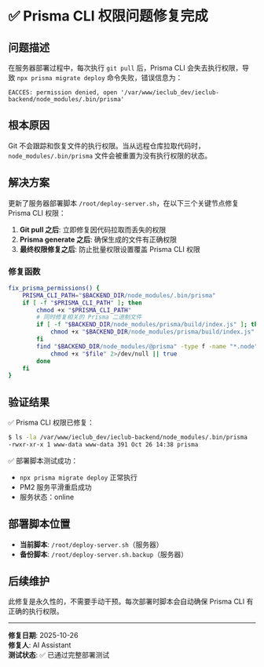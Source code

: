 # ✅ Prisma CLI 权限问题修复完成

## 问题描述
在服务器部署过程中，每次执行 `git pull` 后，Prisma CLI 会失去执行权限，导致 `npx prisma migrate deploy` 命令失败，错误信息为：
```
EACCES: permission denied, open '/var/www/ieclub_dev/ieclub-backend/node_modules/.bin/prisma'
```

## 根本原因
Git 不会跟踪和恢复文件的执行权限。当从远程仓库拉取代码时，`node_modules/.bin/prisma` 文件会被重置为没有执行权限的状态。

## 解决方案
更新了服务器部署脚本 `/root/deploy-server.sh`，在以下三个关键节点修复 Prisma CLI 权限：

1. **Git pull 之后**: 立即修复因代码拉取而丢失的权限
2. **Prisma generate 之后**: 确保生成的文件有正确权限
3. **最终权限修复之后**: 防止批量权限设置覆盖 Prisma CLI 权限

### 修复函数
```bash
fix_prisma_permissions() {
    PRISMA_CLI_PATH="$BACKEND_DIR/node_modules/.bin/prisma"
    if [ -f "$PRISMA_CLI_PATH" ]; then
        chmod +x "$PRISMA_CLI_PATH"
        # 同时修复相关的 Prisma 二进制文件
        if [ -f "$BACKEND_DIR/node_modules/prisma/build/index.js" ]; then
            chmod +x "$BACKEND_DIR/node_modules/prisma/build/index.js"
        fi
        find "$BACKEND_DIR/node_modules/@prisma" -type f -name "*.node" -o -name "prisma-*" 2>/dev/null | while read file; do
            chmod +x "$file" 2>/dev/null || true
        done
    fi
}
```

## 验证结果
✅ Prisma CLI 权限已修复：
```bash
$ ls -la /var/www/ieclub_dev/ieclub-backend/node_modules/.bin/prisma
-rwxr-xr-x 1 www-data www-data 391 Oct 26 14:38 prisma
```

✅ 部署脚本测试成功：
- `npx prisma migrate deploy` 正常执行
- PM2 服务平滑重启成功
- 服务状态：online

## 部署脚本位置
- **当前脚本**: `/root/deploy-server.sh`（服务器）
- **备份脚本**: `/root/deploy-server.sh.backup`（服务器）

## 后续维护
此修复是永久性的，不需要手动干预。每次部署时脚本会自动确保 Prisma CLI 有正确的执行权限。

---
**修复日期**: 2025-10-26  
**修复人**: AI Assistant  
**测试状态**: ✅ 已通过完整部署测试

